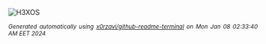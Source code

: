 <div align="justify">
<picture>
    <source media="(prefers-color-scheme: dark)" srcset="https://i.ibb.co/DY7Dby2/output-gif.gif">
    <source media="(prefers-color-scheme: light)" srcset="https://i.ibb.co/DY7Dby2/output-gif.gif">
    <img alt="H3XOS" src="https://i.ibb.co/DY7Dby2/output-gif.gif">
</picture>

<sub><i>Generated automatically using [x0rzavi/github-readme-terminal](https://github.com/x0rzavi/github-readme-terminal) on Mon Jan 08 02:33:40 AM EET 2024</i></sub>
</div>
